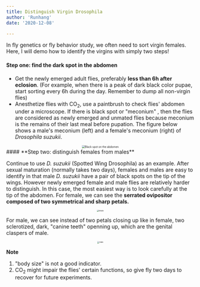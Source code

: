 ```yaml
---
title: Distinguish Virgin Drosophila
author: 'Runhang'
date: '2020-12-08'

---
```



In fly genetics or fly behavior study, we often need to sort virgin females. Here, I will demo how to identify the virgins with simply two steps!

#### **Step one: find the dark spot in the abdomen**

- Get the newly emerged adult flies, preferably **less than 6h after eclosion**. (For example, when there is a peak of dark black color pupae, start sorting every 6h during the day. Remember to dump all non-virgin flies)
- Anesthetize flies with CO<sub>2</sub>, use a paintbrush to check flies' abdomen under a microscope. If there is black spot or "meconium" , then the flies are considered as newly emerged and unmated flies because meconium is the remains of their last meal before pupation. The figure below shows a male's meconium (left) and a female's meconium (right) of *Drosophila suzukii*. 

<center>
<img src="/post/pics/female_male.jpg" alt="Black spot on the abdomen" style="zoom:50%;" />
</center>
#### **Step two: distinguish females from males**

Continue to use *D. suzukii* (Spotted Wing Drosophila) as an example. After sexual maturation (normally takes two days), females and males are easy to identify in that male *D. suzukii* have a pair of black spots on the tip of the wings. However newly emerged female and male flies are relatively harder to distinguish. In this case, the most easiest way is to look carefully at the tip of the abdomen. For female, we can see the **serrated ovipositor composed of two symmetrical and sharp petals.** 

<center>
<img src="/post/pics/female.png" alt="female" style="zoom:30%;" />
</center>

For male, we can see instead of two petals closing up like in female, two sclerotized, dark, "canine teeth" openning up, which are the genital claspers of male. 

<center>
<img src="/post/pics/male.png" alt="male" style="zoom:33%;" />
</center>


**Note**
1. "body size" is not a good indicator. 
2. CO<sub>2</sub> might impair the flies' certain functions, so give fly two days to recover for future experiments.  
